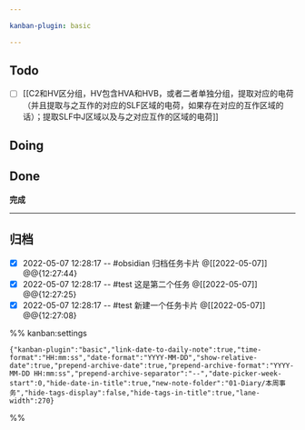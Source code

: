 ```yaml
---

kanban-plugin: basic

---
```


## Todo

- [ ] [[C2和HV区分组，HV包含HVA和HVB，或者二者单独分组，提取对应的电荷（并且提取与之互作的对应的SLF区域的电荷，如果存在对应的互作区域的话）；提取SLF中J区域以及与之对应互作的区域的电荷]]


## Doing



## Done

**完成**


***

## 归档

- [x] 2022-05-07 12:28:17 -- #obsidian 归档任务卡片 @[[2022-05-07]] @@{12:27:44}
- [x] 2022-05-07 12:28:17 -- #test 这是第二个任务 @[[2022-05-07]] @@{12:27:25}
- [x] 2022-05-07 12:28:17 -- #test 新建一个任务卡片 @[[2022-05-07]] @@{12:27:08}

%% kanban:settings
```
{"kanban-plugin":"basic","link-date-to-daily-note":true,"time-format":"HH:mm:ss","date-format":"YYYY-MM-DD","show-relative-date":true,"prepend-archive-date":true,"prepend-archive-format":"YYYY-MM-DD HH:mm:ss","prepend-archive-separator":"--","date-picker-week-start":0,"hide-date-in-title":true,"new-note-folder":"01-Diary/本周事务","hide-tags-display":false,"hide-tags-in-title":true,"lane-width":270}
```
%%